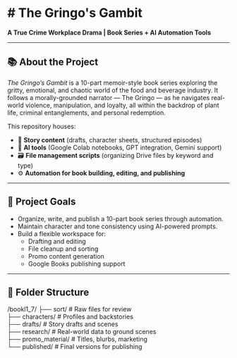 # # The Gringo's Gambit

**A True Crime Workplace Drama | Book Series + AI Automation Tools**

---

## 📚 About the Project

*The Gringo’s Gambit* is a 10-part memoir-style book series exploring the gritty, emotional, and chaotic world of the food and beverage industry. It follows a morally-grounded narrator — The Gringo — as he navigates real-world violence, manipulation, and loyalty, all within the backdrop of plant life, criminal entanglements, and personal redemption.

This repository houses:
- 📖 **Story content** (drafts, character sheets, structured episodes)
- 🤖 **AI tools** (Google Colab notebooks, GPT integration, Gemini support)
- 🗃️ **File management scripts** (organizing Drive files by keyword and type)
- ⚙️ **Automation for book building, editing, and publishing**

---

## 🧠 Project Goals

- Organize, write, and publish a 10-part book series through automation.
- Maintain character and tone consistency using AI-powered prompts.
- Build a flexible workspace for:
  - Drafting and editing
  - File cleanup and sorting
  - Promo content generation
  - Google Books publishing support

---

## 📁 Folder Structure
/bookl1_7/
├── sort/             # Raw files for review  
├── characters/       # Profiles and backstories  
├── drafts/           # Story drafts and scenes  
├── research/         # Real-world data to ground scenes  
├── promo_material/   # Titles, blurbs, marketing  
└── published/        # Final versions for publishing  
